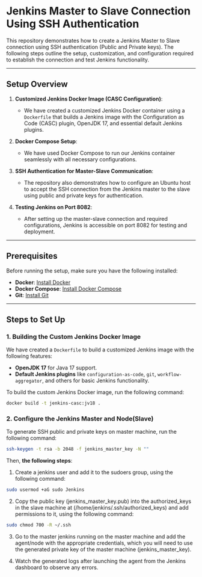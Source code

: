 # Jenkins Master to Slave Connection Using SSH Authentication

This repository demonstrates how to create a Jenkins Master to Slave connection using SSH authentication (Public and Private keys). The following steps outline the setup, customization, and configuration required to establish the connection and test Jenkins functionality.

---

## Setup Overview

1. **Customized Jenkins Docker Image (CASC Configuration)**:
   - We have created a customized Jenkins Docker container using a `Dockerfile` that builds a Jenkins image with the Configuration as Code (CASC) plugin, OpenJDK 17, and essential default Jenkins plugins.

2. **Docker Compose Setup**:
   - We have used Docker Compose to run our Jenkins container seamlessly with all necessary configurations.

3. **SSH Authentication for Master-Slave Communication**:
   - The repository also demonstrates how to configure an Ubuntu host to accept the SSH connection from the Jenkins master to the slave using public and private keys for authentication.

4. **Testing Jenkins on Port 8082**:
   - After setting up the master-slave connection and required configurations, Jenkins is accessible on port 8082 for testing and deployment.

---

## Prerequisites

Before running the setup, make sure you have the following installed:

- **Docker**: [Install Docker](https://docs.docker.com/get-docker/)
- **Docker Compose**: [Install Docker Compose](https://docs.docker.com/compose/install/)
- **Git**: [Install Git](https://git-scm.com/book/en/v2/Getting-Started-Installing-Git)

---

## Steps to Set Up

### 1. **Building the Custom Jenkins Docker Image**

We have created a `Dockerfile` to build a customized Jenkins image with the following features:

- **OpenJDK 17** for Java 17 support.
- **Default Jenkins plugins** like `configuration-as-code`, `git`, `workflow-aggregator`, and others for basic Jenkins functionality.

To build the custom Jenkins Docker image, run the following command:

```bash
docker build -t jenkins-casc:jv18 .
```
### 2. **Configure the Jenkins Master and Node(Slave)**

To generate SSH public and private keys on master machine, run the following command:

```bash
ssh-keygen -t rsa -b 2048 -f jenkins_master_key -N ""
```
Then, **the following steps**:
1) Create a jenkins user and add it to the sudoers group, using the following command:
```bash
sudo usermod +aG sudo Jenkins
```
2) Copy the public key (jenkins_master_key.pub) into the authorized_keys in the slave machine at
(/home/jenkins/.ssh/authorized_keys) and add permissions to it, using the following command:
```bash
sudo chmod 700 -R ~/.ssh
```
3) Go to the master jenkins running on the master machine and add the agent/node with the appropriate credentials, which you will need to use the generated private key of the master machine (jenkins_master_key).

4) Watch the generated logs after launching the agent from the Jenkins dashboard to observe any errors.
